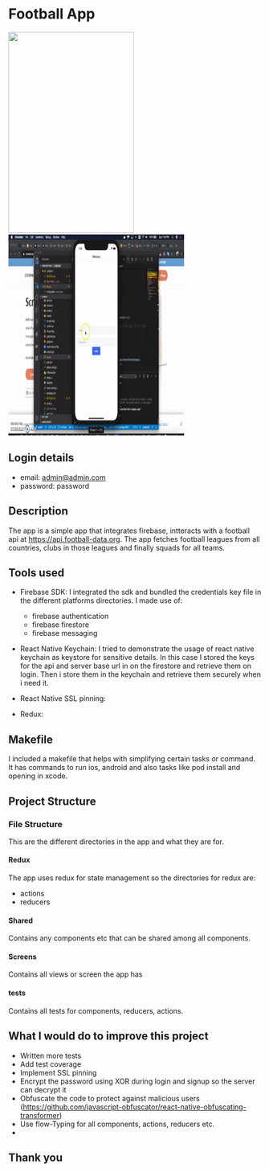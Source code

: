 # Football App

<img src="https://github.com/gate3/ayapay-interview-project/blob/master/android.gif?raw=true" width="250" height="400" />

<img src="https://github.com/gate3/ayapay-interview-project/blob/master/ios.gif?raw=true" width="350" height="400" />

## Login details

- email: admin@admin.com
- password: password

## Description
The app is a simple app that integrates firebase, intteracts with a football api at <a href="https://api.football-data.org">https://api.football-data.org</a>. The app fetches football leagues from all countries, clubs in those leagues and finally squads for all teams.

## Tools used

- Firebase SDK: I integrated the sdk and bundled the credentials key file in the different platforms directories. I  made use of:
    - firebase authentication
    - firebase firestore
    - firebase messaging

- React Native Keychain: I tried to demonstrate the usage of react native keychain as keystore for sensitive details. In this case I stored the keys for the api and server base url in on the firestore and retrieve them on login. Then i store them in the keychain and retrieve them securely when i need it.

- React Native SSL pinning:

- Redux:

## Makefile

I included a makefile that helps with simplifying certain tasks or command. It has commands to run ios, android and also tasks like pod install and opening in xcode.

## Project Structure

### File Structure

This are the different directories in the app and what they are for. 

#### Redux
The app uses redux for state management so the directories for redux are:
- actions
- reducers

#### Shared

Contains any components etc that can be shared among all components.

#### Screens

Contains all views or screen the app has

#### __tests__

Contains all tests for components, reducers, actions.

## What I would do to improve this project

- Written more tests
- Add test coverage
- Implement SSL pinning
- Encrypt the password using XOR during login and signup so the server can decrypt it
- Obfuscate the code to protect against malicious users (<a href="https://github.com/javascript-obfuscator/react-native-obfuscating-transformer">https://github.com/javascript-obfuscator/react-native-obfuscating-transformer</a>)
- Use flow-Typing for all components, actions, reducers etc.
- 

## Thank you
